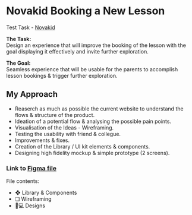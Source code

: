# Novakid Booking a New Lesson
Test Task - [Novakid](http://novakidschool.com/)

**The Task:** <br> Design an experience that will improve the booking of the lesson with the goal displaying it effectively and invite further exploration.

**The Goal:** <br> Seamless experience that will be usable for the parents to accomplish lesson bookings & trigger further exploration.

## **My Approach**
- Reaserch as much as possible the current website to understand the flows & structure of the product.
- Ideation of a potential flow & analysing the possible pain points.
- Visualisation of the Ideas - Wireframing.
- Testing the usability with friend & collegue.
- Improvements & fixes.
- Creation of the Library / UI kit elements & components.
- Designing high fidelity mockup & simple prototype (2 screens).

### **Link to [Figma file](https://www.figma.com/file/x9QGnBtLEgPYrT3AotIFqJ/Novakid---Booking-a-New-Lesson?node-id=1%3A3)**
File contents:
- ❖ Library & Components
- ❏ Wireframing
- 📱💻 Designs
